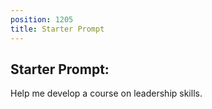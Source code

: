 ```yaml
---
position: 1205
title: Starter Prompt
---
```


## Starter Prompt:

Help me develop a course on leadership skills.